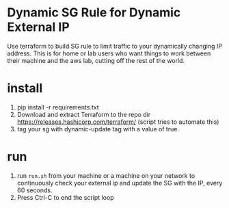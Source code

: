 # Dynamic SG Rule for Dynamic External IP
Use terraform to build SG rule to limit traffic to your dynamically changing IP address.  This is for home or lab users who want things to work between their machine and the aws lab, cutting off the rest of the world.  

# install
1. pip install -r requirements.txt
1. Download and extract Terraform to the repo dir https://releases.hashicorp.com/terraform/ (script tries to automate this)
1. tag your sg with dynamic-update tag with a value of true.

# run
1. run ```run.sh``` from your machine or a machine on your network to continuously check your external ip and update the SG with the IP, every 60 seconds.
1. Press Ctrl-C to end the script loop
